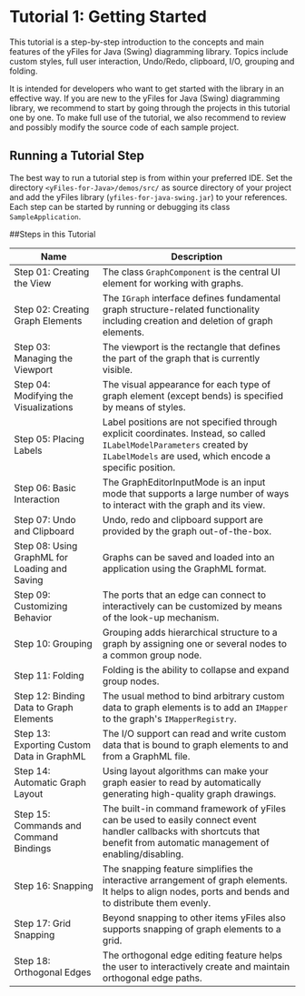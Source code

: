 # Tutorial 1: Getting Started

This tutorial is a step-by-step introduction to the concepts and main features of the yFiles for Java (Swing) diagramming library. Topics include custom styles, full user interaction, Undo/Redo, clipboard, I/O, grouping and folding.

It is intended for developers who want to get started with the library in an effective way. If you are new to the yFiles for Java (Swing) diagramming library, we recommend to start by going through the projects in this tutorial one by one. To make full use of the tutorial, we also recommend to review and possibly modify the source code of each sample project.

## Running a Tutorial Step
The best way to run a tutorial step is from within your preferred IDE. Set the directory `<yFiles-for-Java>/demos/src/` as source directory of your project and add the yFiles library (`yfiles-for-java-swing.jar`) to your references. Each step can be started by running or debugging its class `SampleApplication`.

##Steps in this Tutorial

|Name|	Description|
|----|-------------|
|Step 01: Creating the View|	The class `GraphComponent` is the central UI element for working with graphs.|
|Step 02: Creating Graph Elements|	The `IGraph` interface defines fundamental graph structure-related functionality including creation and deletion of graph elements.|
|Step 03: Managing the Viewport|	The viewport is the rectangle that defines the part of the graph that is currently visible.|
|Step 04: Modifying the Visualizations|	The visual appearance for each type of graph element (except bends) is specified by means of styles.|
|Step 05: Placing Labels|	Label positions are not specified through explicit coordinates. Instead, so called `ILabelModelParameters` created by `ILabelModels` are used, which encode a specific position.|
|Step 06: Basic Interaction|	The GraphEditorInputMode is an input mode that supports a large number of ways to interact with the graph and its view.|
|Step 07: Undo and Clipboard|	Undo, redo and clipboard support are provided by the graph out-of-the-box.|
|Step 08: Using GraphML for Loading and Saving|	Graphs can be saved and loaded into an application using the GraphML format.|
|Step 09: Customizing Behavior|	The ports that an edge can connect to interactively can be customized by means of the look-up mechanism.|
|Step 10: Grouping|	Grouping adds hierarchical structure to a graph by assigning one or several nodes to a common group node.|
Step 11: Folding|	Folding is the ability to collapse and expand group nodes.|
|Step 12: Binding Data to Graph Elements|	The usual method to bind arbitrary custom data to graph elements is to add an `IMapper` to the graph's `IMapperRegistry`.|
|Step 13: Exporting Custom Data in GraphML|	The I/O support can read and write custom data that is bound to graph elements to and from a GraphML file.|
|Step 14: Automatic Graph Layout|	Using layout algorithms can make your graph easier to read by automatically generating high-quality graph drawings.|
|Step 15: Commands and Command Bindings|	The built-in command framework of yFiles can be used to easily connect event handler callbacks with shortcuts that benefit from automatic management of enabling/disabling.|
|Step 16: Snapping|	The snapping feature simplifies the interactive arrangement of graph elements. It helps to align nodes, ports and bends and to distribute them evenly.|
|Step 17: Grid Snapping|	Beyond snapping to other items yFiles also supports snapping of graph elements to a grid.|
|Step 18: Orthogonal Edges|	The orthogonal edge editing feature helps the user to interactively create and maintain orthogonal edge paths.|